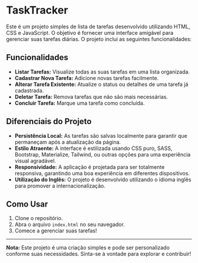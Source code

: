 # TaskTracker
 
Este é um projeto simples de lista de tarefas desenvolvido utilizando HTML, CSS e JavaScript. O objetivo é fornecer uma interface amigável para gerenciar suas tarefas diárias. O projeto inclui as seguintes funcionalidades:

## Funcionalidades

* **Listar Tarefas:** Visualize todas as suas tarefas em uma lista organizada.
* **Cadastrar Nova Tarefa:** Adicione novas tarefas facilmente.
* **Alterar Tarefa Existente:** Atualize o status ou detalhes de uma tarefa já cadastrada.
* **Deletar Tarefa:** Remova tarefas que não são mais necessárias.
* **Concluir Tarefa:** Marque uma tarefa como concluída.

## Diferenciais do Projeto

* **Persistência Local:** As tarefas são salvas localmente para garantir que permaneçam após a atualização da página.
* **Estilo Atraente:** A interface é estilizada usando CSS puro, SASS, Bootstrap, Materialize, Tailwind, ou outras opções para uma experiência visual agradável.
* **Responsividade:** A aplicação é projetada para ser totalmente responsiva, garantindo uma boa experiência em diferentes dispositivos.
* **Utilização do Inglês:** O projeto é desenvolvido utilizando o idioma inglês para promover a internacionalização.

## Como Usar

1. Clone o repositório.
2. Abra o arquivo `index.html` no seu navegador.
3. Comece a gerenciar suas tarefas!

---

**Nota:** Este projeto é uma criação simples e pode ser personalizado conforme suas necessidades. Sinta-se à vontade para explorar e contribuir!
